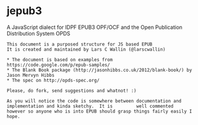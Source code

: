 jepub3
======

A JavaScript dialect for IDPF EPUB3 OPF/OCF and the Open Publication Distribution System OPDS 

	This document is a purposed structure for JS based EPUB
	It is created and maintained by Lars C Wallin (@larscwallin)

	* The document is based on examples from https://code.google.com/p/epub-samples/ 
	* The Blank Book package (http://jasonhibbs.co.uk/2012/blank-book/) by Jason Mervyn Hibbs 
	* The spec on http://opds-spec.org/
	
	Please, do fork, send suggestions and whatnot! :)

	As you will notice the code is somewhere between documentation and implementation and kinda sketchy.  It is 		well commented however so anyone who is into EPUB should grasp things fairly easily I hope.
